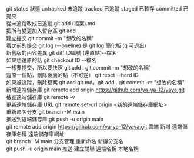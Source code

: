 git status 狀態 untracked 未追蹤 tracked 已追蹤 staged 已暫存 committed 已提交  
從未追蹤改成已追蹤 git add (檔案).md  
把所有變更加入暫存區 git add .  
建立提交 git commit -m "想改的名稱"  
看之前的提交 git log (--oneline) 是 git log 簡化版 (q 可退出)  
新舊版的內容差異 git diff ID編號 (還原點)--檔名  
如果想還原的話 git checkout ID --檔名  
一樣要提交，所以要快照 git add . git commit -m "想改的名稱"  
還原一個點，刪除後面的點（不可逆） git reset --hard ID  
如果被追蹤，刪除檔案 git add git.md。git add . git commit -m "想改的名稱"  
新增遠端儲存庫 git remote add origin https://github.com/ya-ya-12/yaya.git  
檢查遠端儲存庫 git remote -v  
更新遠端儲存庫 URL git remote set-url origin <新的遠端儲存庫網址>  
重新命名分支 git branch -M main  
推送到遠端儲存庫 git push -u origin main  
git remote add origin https://github.com/ya-ya-12/yaya.git 雲端 新增 遠端儲存庫名稱 遠端儲存庫網址  
git branch -M main 分支管理 重新命名 新得分支名  
git push -u origin main 推送 建立關聯 遠端名稱 本地名稱  
